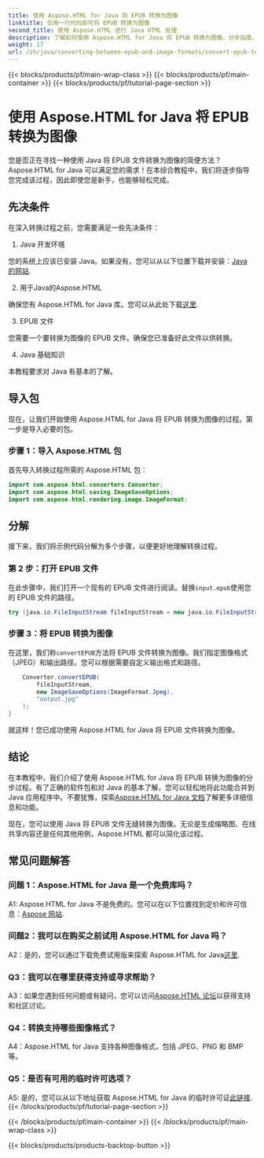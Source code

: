 ```yaml
---
title: 使用 Aspose.HTML for Java 将 EPUB 转换为图像
linktitle: 仅用一行代码即可将 EPUB 转换为图像
second_title: 使用 Aspose.HTML 进行 Java HTML 处理
description: 了解如何使用 Aspose.HTML for Java 将 EPUB 转换为图像。分步指南，轻松完成转换。
weight: 17
url: /zh/java/converting-between-epub-and-image-formats/convert-epub-to-image-single-line/
---
```


{{< blocks/products/pf/main-wrap-class >}}
{{< blocks/products/pf/main-container >}}
{{< blocks/products/pf/tutorial-page-section >}}

# 使用 Aspose.HTML for Java 将 EPUB 转换为图像

您是否正在寻找一种使用 Java 将 EPUB 文件转换为图像的简便方法？Aspose.HTML for Java 可以满足您的需求！在本综合教程中，我们将逐步指导您完成该过程，因此即使您是新手，也能够轻松完成。 

## 先决条件

在深入转换过程之前，您需要满足一些先决条件：

1. Java 开发环境

您的系统上应该已安装 Java。如果没有，您可以从以下位置下载并安装：[Java 的网站](https://www.java.com/en/download/).

2. 用于Java的Aspose.HTML

确保您有 Aspose.HTML for Java 库。您可以从此处下载[这里](https://releases.aspose.com/html/java/).

3. EPUB 文件

您需要一个要转换为图像的 EPUB 文件。确保您已准备好此文件以供转换。

4. Java 基础知识

本教程要求对 Java 有基本的了解。

## 导入包

现在，让我们开始使用 Aspose.HTML for Java 将 EPUB 转换为图像的过程。第一步是导入必要的包。

### 步骤 1：导入 Aspose.HTML 包

首先导入转换过程所需的 Aspose.HTML 包：

```java
import com.aspose.html.converters.Converter;
import com.aspose.html.saving.ImageSaveOptions;
import com.aspose.html.rendering.image.ImageFormat;
```

## 分解

接下来，我们将示例代码分解为多个步骤，以便更好地理解转换过程。

### 第 2 步：打开 EPUB 文件

在此步骤中，我们打开一个现有的 EPUB 文件进行阅读。替换`input.epub`使用您的 EPUB 文件的路径。

```java
try (java.io.FileInputStream fileInputStream = new java.io.FileInputStream("input.epub")) {
```

### 步骤 3：将 EPUB 转换为图像

在这里，我们称`convertEPUB`方法将 EPUB 文件转换为图像。我们指定图像格式（JPEG）和输出路径。您可以根据需要自定义输出格式和路径。

```java
    Converter.convertEPUB(
        fileInputStream,
        new ImageSaveOptions(ImageFormat.Jpeg),
        "output.jpg"
    );
}
```

就这样！您已成功使用 Aspose.HTML for Java 将 EPUB 文件转换为图像。

## 结论

在本教程中，我们介绍了使用 Aspose.HTML for Java 将 EPUB 转换为图像的分步过程。有了正确的软件包和对 Java 的基本了解，您可以轻松地将此功能合并到 Java 应用程序中。不要犹豫，探索[Aspose.HTML for Java 文档](https://reference.aspose.com/html/java/)了解更多详细信息和功能。

现在，您可以使用 Java 将 EPUB 文件无缝转换为图像。无论是生成缩略图、在线共享内容还是任何其他用例，Aspose.HTML 都可以简化该过程。

## 常见问题解答

### 问题 1：Aspose.HTML for Java 是一个免费库吗？

 A1: Aspose.HTML for Java 不是免费的。您可以在以下位置找到定价和许可信息：[Aspose 网站](https://purchase.aspose.com/buy).

### 问题2：我可以在购买之前试用 Aspose.HTML for Java 吗？

 A2：是的，您可以通过下载免费试用版来探索 Aspose.HTML for Java[这里](https://releases.aspose.com/html/java).

### Q3：我可以在哪里获得支持或寻求帮助？

 A3：如果您遇到任何问题或有疑问，您可以访问[Aspose.HTML 论坛](https://forum.aspose.com/)以获得支持和社区讨论。

### Q4：转换支持哪些图像格式？

A4：Aspose.HTML for Java 支持各种图像格式，包括 JPEG、PNG 和 BMP 等。

### Q5：是否有可用的临时许可选项？

 A5: 是的，您可以从以下地址获取 Aspose.HTML for Java 的临时许可证[此链接](https://purchase.aspose.com/temporary-license/).
{{< /blocks/products/pf/tutorial-page-section >}}

{{< /blocks/products/pf/main-container >}}
{{< /blocks/products/pf/main-wrap-class >}}

{{< blocks/products/products-backtop-button >}}
